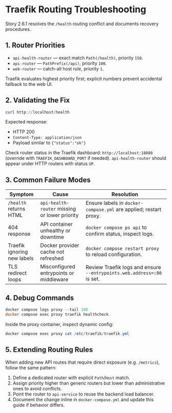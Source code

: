 # Traefik Routing Troubleshooting

Story 2.6.1 resolves the `/health` routing conflict and documents recovery procedures.

## 1. Router Priorities

- `api-health-router` — exact match `Path(/health)`, priority `150`.
- `api-router` — `PathPrefix(/api)`, priority `100`.
- `web-router` — catch-all host rule, priority `1`.

Traefik evaluates highest priority first; explicit numbers prevent accidental fallback to the web UI.

## 2. Validating the Fix

```powershell
curl http://localhost/health
```

Expected response:

- HTTP 200
- `Content-Type: application/json`
- Payload similar to `{"status":"ok"}`

Check router status in the Traefik dashboard: `http://localhost:18080` (override with `TRAEFIK_DASHBOARD_PORT` if needed). `api-health-router` should appear under HTTP routers with status `UP`.

## 3. Common Failure Modes

| Symptom | Cause | Resolution |
| --- | --- | --- |
| `/health` returns HTML | `api-health-router` missing or lower priority | Ensure labels in `docker-compose.yml` are applied; restart proxy. |
| 404 response | API container unhealthy or downtime | `docker compose ps api` to confirm status, inspect logs. |
| Traefik ignoring new labels | Docker provider cache not refreshed | `docker compose restart proxy` to reload configuration. |
| TLS redirect loops | Misconfigured entrypoints or middleware | Review Traefik logs and ensure `--entrypoints.web.address=:80` is set. |

## 4. Debug Commands

```powershell
docker compose logs proxy --tail 100
docker compose exec proxy traefik healthcheck
```

Inside the proxy container, inspect dynamic config:

```powershell
docker compose exec proxy cat /etc/traefik/traefik.yml
```

## 5. Extending Routing Rules

When adding new API routes that require direct exposure (e.g. `/metrics`), follow the same pattern:

1. Define a dedicated router with explicit `Path`/`Host` match.
2. Assign priority higher than generic routers but lower than administrative ones to avoid conflicts.
3. Point the router to `api-service` to reuse the backend load balancer.
4. Document the change inline in `docker-compose.yml` and update this guide if behavior differs.
